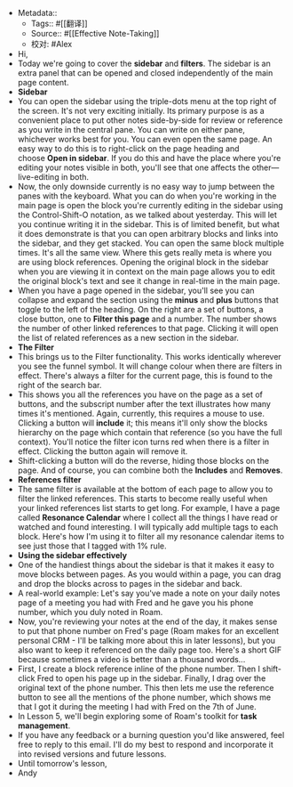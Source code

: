 - Metadata::
    - Tags:: #[[翻译]]
    - Source:: #[[Effective Note-Taking]]
    - 校对: #Alex
- Hi,
- Today we're going to cover the ****sidebar**** and ****filters****. The sidebar is an extra panel that can be opened and closed independently of the main page content.
- **Sidebar**
- You can open the sidebar using the triple-dots menu at the top right of the screen. It's not very exciting initially. Its primary purpose is as a convenient place to put other notes side-by-side for review or reference as you write in the central pane. You can write on either pane, whichever works best for you. You can even open the same page. An easy way to do this is to right-click on the page heading and choose ____Open in sidebar____. If you do this and have the place where you're editing your notes visible in both, you'll see that one affects the other—live-editing in both.
- Now, the only downside currently is no easy way to jump between the panes with the keyboard. What you can do when you're working in the main page is open the block you're currently editing in the sidebar using the Control-Shift-O notation, as we talked about yesterday. This will let you continue writing it in the sidebar. This is of limited benefit, but what it does demonstrate is that you can open arbitrary blocks and links into the sidebar, and they get stacked. You can open the same block multiple times. It's all the same view. Where this gets really meta is where you are using block references. Opening the original block in the sidebar when you are viewing it in context on the main page allows you to edit the original block's text and see it change in real-time in the main page.
- When you have a page opened in the sidebar, you'll see you can collapse and expand the section using the ____minus____ and ____plus____ buttons that toggle to the left of the heading. On the right are a set of buttons, a close button, one to ____Filter this page____ and a number. The number shows the number of other linked references to that page. Clicking it will open the list of related references as a new section in the sidebar.
- **The Filter**
- This brings us to the Filter functionality. This works identically wherever you see the funnel symbol. It will change colour when there are filters in effect. There's always a filter for the current page, this is found to the right of the search bar.
- This shows you all the references you have on the page as a set of buttons, and the subscript number after the text illustrates how many times it's mentioned. Again, currently, this requires a mouse to use. Clicking a button will ____include____ it; this means it'll only show the blocks hierarchy on the page which contain that reference (so you have the full context). You'll notice the filter icon turns red when there is a filter in effect. Clicking the button again will remove it.
- Shift-clicking a button will do the reverse, hiding those blocks on the page. And of course, you can combine both the ____Includes____ and ____Removes____.
- **References filter**
- The same filter is available at the bottom of each page to allow you to filter the linked references. This starts to become really useful when your linked references list starts to get long. For example, I have a page called ____Resonance Calendar____ where I collect all the things I have read or watched and found interesting. I will typically add multiple tags to each block. Here's how I'm using it to filter all my resonance calendar items to see just those that I tagged with 1% rule.
- **Using the sidebar effectively**
- One of the handiest things about the sidebar is that it makes it easy to move blocks between pages. As you would within a page, you can drag and drop the blocks across to pages in the sidebar and back.
- A real-world example: Let's say you've made a note on your daily notes page of a meeting you had with Fred and he gave you his phone number, which you duly noted in Roam.
- Now, you're reviewing your notes at the end of the day, it makes sense to put that phone number on Fred's page (Roam makes for an excellent personal CRM - I'll be talking more about this in later lessons), but you also want to keep it referenced on the daily page too. Here's a short GIF because sometimes a video is better than a thousand words...
- First, I create a block reference inline of the phone number. Then I shift-click Fred to open his page up in the sidebar. Finally, I drag over the original text of the phone number. This then lets me use the reference button to see all the mentions of the phone number, which shows me that I got it during the meeting I had with Fred on the 7th of June.
- In Lesson 5, we'll begin exploring some of Roam's toolkit for ****task management****.
- If you have any feedback or a burning question you'd like answered, feel free to reply to this email. I'll do my best to respond and incorporate it into revised versions and future lessons.
- Until tomorrow's lesson,
- Andy
